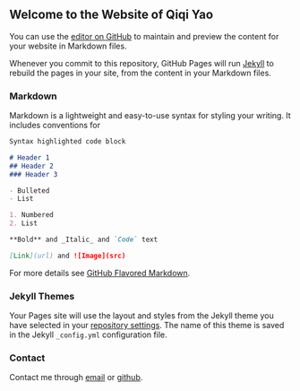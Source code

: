 ## Welcome to the Website of Qiqi Yao

You can use the [editor on GitHub](https://github.com/feiyangmeiyu/qiqiyao.github.io/edit/master/index.md) to maintain and preview the content for your website in Markdown files.

Whenever you commit to this repository, GitHub Pages will run [Jekyll](https://jekyllrb.com/) to rebuild the pages in your site, from the content in your Markdown files.

### Markdown

Markdown is a lightweight and easy-to-use syntax for styling your writing. It includes conventions for

```markdown
Syntax highlighted code block

# Header 1
## Header 2
### Header 3

- Bulleted
- List

1. Numbered
2. List

**Bold** and _Italic_ and `Code` text

[Link](url) and ![Image](src)
```

For more details see [GitHub Flavored Markdown](https://guides.github.com/features/mastering-markdown/).

### Jekyll Themes

Your Pages site will use the layout and styles from the Jekyll theme you have selected in your [repository settings](https://github.com/feiyangmeiyu/qiqiyao.github.io/settings). The name of this theme is saved in the Jekyll `_config.yml` configuration file.

### Contact

Contact me through [email](yaoqiqi_96@yeah.net) or [github](https://github.com/feiyangmeiyu).
